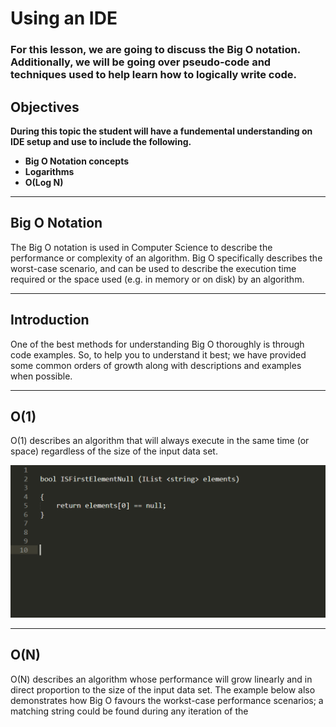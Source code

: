 # Using an IDE

### For this lesson, we are going to discuss the Big O notation. Additionally, we will be going over pseudo-code and techniques used to help learn how to logically write code.


## Objectives

**During this topic the student will have a fundemental understanding on IDE setup and use to include the following.**
* **Big O Notation concepts**
* **Logarithms**
* **O(Log N)**

---

## Big O Notation

The Big O notation is used in Computer Science to describe the performance or complexity of an algorithm.
Big O specifically describes the worst-case scenario, and can be used to describe the execution time required or the space used (e.g. in memory or on disk) by an algorithm.

---

## Introduction

One of the best methods for understanding Big O thoroughly is through code examples.  So, to help you to understand it best; we have provided some common orders of growth along with descriptions and examples when possible.

---

## O(1)

O(1) describes an algorithm that will always execute in the same time (or space) regardless of the size of the input data set.

![](/assets/big_O_01.png)

---

## O(N)

O(N) describes an algorithm whose performance will grow linearly and in direct proportion to the size of the input data set.  The example below also demonstrates how Big O favours the workst-case performance scenarios; a matching string could be found during any iteration of the 
